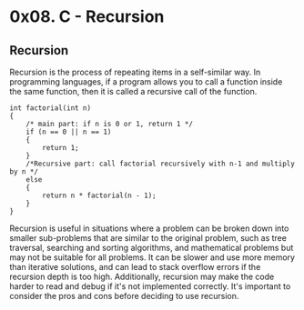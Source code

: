 # 0x08. C - Recursion

## Recursion

Recursion is the process of repeating items in a self-similar way. In programming languages, if a program allows you to call a function inside the same function, then it is called a recursive call of the function.

```
int factorial(int n)
{
    /* main part: if n is 0 or 1, return 1 */
    if (n == 0 || n == 1)
    {
        return 1;
    }
    /*Recursive part: call factorial recursively with n-1 and multiply by n */
    else
    {
        return n * factorial(n - 1);
    }
}

```

Recursion is useful in situations where a problem can be broken down into smaller sub-problems that are similar to the original problem, such as tree traversal, searching and sorting algorithms, and mathematical problems but may not be suitable for all problems. It can be slower and use more memory than iterative solutions, and can lead to stack overflow errors if the recursion depth is too high. Additionally, recursion may make the code harder to read and debug if it's not implemented correctly. It's important to consider the pros and cons before deciding to use recursion.
